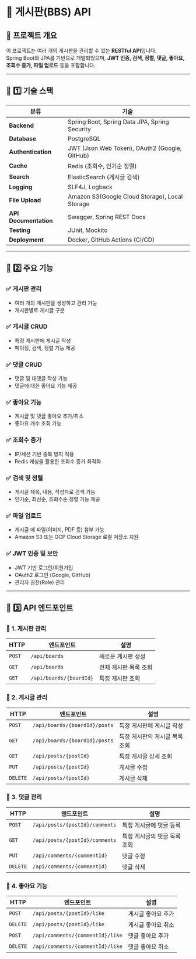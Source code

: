 # 📝 게시판(BBS) API

## 🚀 프로젝트 개요
이 프로젝트는 여러 개의 게시판을 관리할 수 있는 **RESTful API**입니다.  
Spring Boot와 JPA를 기반으로 개발되었으며, **JWT 인증, 검색, 정렬, 댓글, 좋아요, 조회수 증가, 파일 업로드** 등을 포함합니다.

---

## 📌 1️⃣ 기술 스택
| 분류 | 기술                                             |
|------|------------------------------------------------|
| **Backend** | Spring Boot, Spring Data JPA, Spring Security  |
| **Database** | PostgreSQL                                     |
| **Authentication** | JWT (Json Web Token), OAuth2 (Google, GitHub)  |
| **Cache** | Redis (조회수, 인기순 정렬)                            |
| **Search** | ElasticSearch (게시글 검색)                         |
| **Logging** | SLF4J, Logback                                 |
| **File Upload** | Amazon S3(Google Cloud Storage), Local Storage |
| **API Documentation** | Swagger, Spring REST Docs                      |
| **Testing** | JUnit, Mockito                                 |
| **Deployment** | Docker, GitHub Actions (CI/CD)                 |

---

## 📌 2️⃣ 주요 기능
### ✅ **게시판 관리**
- 여러 개의 게시판을 생성하고 관리 가능
- 게시판별로 게시글 구분

### ✅ **게시글 CRUD**
- 특정 게시판에 게시글 작성
- 페이징, 검색, 정렬 기능 제공

### ✅ **댓글 CRUD**
- 댓글 및 대댓글 작성 가능
- 댓글에 대한 좋아요 기능 제공

### ✅ **좋아요 기능**
- 게시글 및 댓글 좋아요 추가/취소
- 좋아요 개수 조회 가능

### ✅ **조회수 증가**
- IP/세션 기반 중복 방지 적용
- Redis 캐싱을 활용한 조회수 증가 최적화

### ✅ **검색 및 정렬**
- 게시글 제목, 내용, 작성자로 검색 가능
- 인기순, 최신순, 조회수순 정렬 기능 제공

### ✅ **파일 업로드**
- 게시글 에 파일(이미지, PDF 등) 첨부 가능
- Amazon S3 또는 GCP Cloud Storage 로컬 저장소 지원

### ✅ **JWT 인증 및 보안**
- JWT 기반 로그인/회원가입
- OAuth2 로그인 (Google, GitHub)
- 관리자 권한(Role) 관리

---

## 📌 3️⃣ API 엔드포인트

### 📍 **1. 게시판 관리**
| HTTP | 엔드포인트 | 설명 |
|------|-----------|------|
| `POST` | `/api/boards` | 새로운 게시판 생성 |
| `GET` | `/api/boards` | 전체 게시판 목록 조회 |
| `GET` | `/api/boards/{boardId}` | 특정 게시판 조회 |

### 📍 **2. 게시글 관리**
| HTTP | 엔드포인트 | 설명 |
|------|-----------|------|
| `POST` | `/api/boards/{boardId}/posts` | 특정 게시판에 게시글 작성 |
| `GET` | `/api/boards/{boardId}/posts` | 특정 게시판의 게시글 목록 조회 |
| `GET` | `/api/posts/{postId}` | 특정 게시글 상세 조회 |
| `PUT` | `/api/posts/{postId}` | 게시글 수정 |
| `DELETE` | `/api/posts/{postId}` | 게시글 삭제 |

### 📍 **3. 댓글 관리**
| HTTP | 엔드포인트 | 설명 |
|------|-----------|------|
| `POST` | `/api/posts/{postId}/comments` | 특정 게시글에 댓글 등록 |
| `GET` | `/api/posts/{postId}/comments` | 특정 게시글의 댓글 목록 조회 |
| `PUT` | `/api/comments/{commentId}` | 댓글 수정 |
| `DELETE` | `/api/comments/{commentId}` | 댓글 삭제 |

### 📍 **4. 좋아요 기능**
| HTTP | 엔드포인트 | 설명 |
|------|-----------|------|
| `POST` | `/api/posts/{postId}/like` | 게시글 좋아요 추가 |
| `DELETE` | `/api/posts/{postId}/like` | 게시글 좋아요 취소 |
| `POST` | `/api/comments/{commentId}/like` | 댓글 좋아요 추가 |
| `DELETE` | `/api/comments/{commentId}/like` | 댓글 좋아요 취소 |
